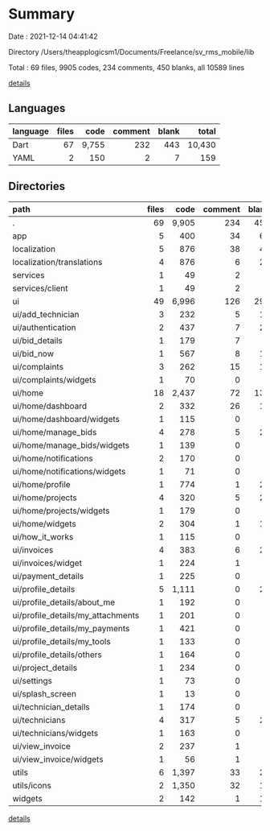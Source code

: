 # Summary

Date : 2021-12-14 04:41:42

Directory /Users/theapplogicsm1/Documents/Freelance/sv_rms_mobile/lib

Total : 69 files,  9905 codes, 234 comments, 450 blanks, all 10589 lines

[details](details.md)

## Languages
| language | files | code | comment | blank | total |
| :--- | ---: | ---: | ---: | ---: | ---: |
| Dart | 67 | 9,755 | 232 | 443 | 10,430 |
| YAML | 2 | 150 | 2 | 7 | 159 |

## Directories
| path | files | code | comment | blank | total |
| :--- | ---: | ---: | ---: | ---: | ---: |
| . | 69 | 9,905 | 234 | 450 | 10,589 |
| app | 5 | 400 | 34 | 61 | 495 |
| localization | 5 | 876 | 38 | 41 | 955 |
| localization/translations | 4 | 876 | 6 | 27 | 909 |
| services | 1 | 49 | 2 | 6 | 57 |
| services/client | 1 | 49 | 2 | 6 | 57 |
| ui | 49 | 6,996 | 126 | 298 | 7,420 |
| ui/add_technician | 3 | 232 | 5 | 15 | 252 |
| ui/authentication | 2 | 437 | 7 | 24 | 468 |
| ui/bid_details | 1 | 179 | 7 | 4 | 190 |
| ui/bid_now | 1 | 567 | 8 | 12 | 587 |
| ui/complaints | 3 | 262 | 15 | 11 | 288 |
| ui/complaints/widgets | 1 | 70 | 0 | 2 | 72 |
| ui/home | 18 | 2,437 | 72 | 132 | 2,641 |
| ui/home/dashboard | 2 | 332 | 26 | 11 | 369 |
| ui/home/dashboard/widgets | 1 | 115 | 0 | 6 | 121 |
| ui/home/manage_bids | 4 | 278 | 5 | 21 | 304 |
| ui/home/manage_bids/widgets | 1 | 139 | 0 | 3 | 142 |
| ui/home/notifications | 2 | 170 | 0 | 9 | 179 |
| ui/home/notifications/widgets | 1 | 71 | 0 | 4 | 75 |
| ui/home/profile | 1 | 774 | 1 | 21 | 796 |
| ui/home/projects | 4 | 320 | 5 | 23 | 348 |
| ui/home/projects/widgets | 1 | 179 | 0 | 3 | 182 |
| ui/home/widgets | 2 | 304 | 1 | 19 | 324 |
| ui/how_it_works | 1 | 115 | 0 | 4 | 119 |
| ui/invoices | 4 | 383 | 6 | 21 | 410 |
| ui/invoices/widget | 1 | 224 | 1 | 4 | 229 |
| ui/payment_details | 1 | 225 | 0 | 3 | 228 |
| ui/profile_details | 5 | 1,111 | 0 | 26 | 1,137 |
| ui/profile_details/about_me | 1 | 192 | 0 | 6 | 198 |
| ui/profile_details/my_attachments | 1 | 201 | 0 | 4 | 205 |
| ui/profile_details/my_payments | 1 | 421 | 0 | 3 | 424 |
| ui/profile_details/my_tools | 1 | 133 | 0 | 7 | 140 |
| ui/profile_details/others | 1 | 164 | 0 | 6 | 170 |
| ui/project_details | 1 | 234 | 0 | 5 | 239 |
| ui/settings | 1 | 73 | 0 | 4 | 77 |
| ui/splash_screen | 1 | 13 | 0 | 4 | 17 |
| ui/technician_details | 1 | 174 | 0 | 3 | 177 |
| ui/technicians | 4 | 317 | 5 | 22 | 344 |
| ui/technicians/widgets | 1 | 163 | 0 | 4 | 167 |
| ui/view_invoice | 2 | 237 | 1 | 8 | 246 |
| ui/view_invoice/widgets | 1 | 56 | 1 | 5 | 62 |
| utils | 6 | 1,397 | 33 | 27 | 1,457 |
| utils/icons | 2 | 1,350 | 32 | 10 | 1,392 |
| widgets | 2 | 142 | 1 | 13 | 156 |

[details](details.md)